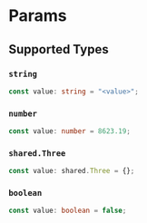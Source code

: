 # Params


## Supported Types

### `string`

```typescript
const value: string = "<value>";
```

### `number`

```typescript
const value: number = 8623.19;
```

### `shared.Three`

```typescript
const value: shared.Three = {};
```

### `boolean`

```typescript
const value: boolean = false;
```

